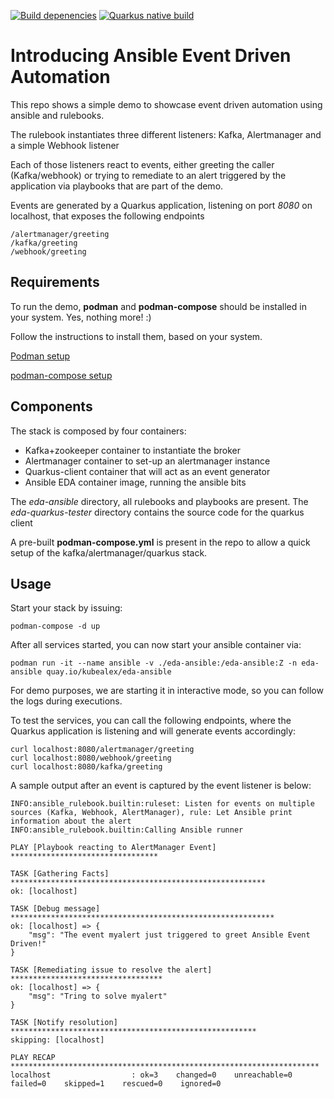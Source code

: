[![Build depenencies](https://github.com/kubealex/event-driven-automation/actions/workflows/stack-build.yml/badge.svg)](https://github.com/kubealex/event-driven-automation/actions/workflows/stack-build.yml)
[![Quarkus native build](https://github.com/kubealex/event-driven-automation/actions/workflows/native-build.yml/badge.svg)](https://github.com/kubealex/event-driven-automation/actions/workflows/native-build.yml)

# Introducing Ansible Event Driven Automation

This repo shows a simple demo to showcase event driven automation using ansible and rulebooks.

The rulebook instantiates three different listeners: Kafka, Alertmanager and a simple Webhook listener

Each of those listeners react to events, either greeting the caller (Kafka/webhook) or trying to remediate to an alert triggered by the application via playbooks that are part of the demo.

Events are generated by a Quarkus application, listening on port *8080* on localhost, that exposes the following endpoints

    /alertmanager/greeting
    /kafka/greeting
    /webhook/greeting

## Requirements

To run the demo, **podman** and **podman-compose** should be installed in your system. Yes, nothing more! :)

Follow the instructions to install them, based on your system.

[Podman setup](https://podman.io/getting-started/installation)

[podman-compose setup](https://github.com/containers/podman-compose)

## Components

The stack is composed by four containers:

- Kafka+zookeeper container to instantiate the broker
- Alertmanager container to set-up an alertmanager instance
- Quarkus-client container that will act as an event generator
- Ansible EDA container image, running the ansible bits

The *eda-ansible* directory, all rulebooks and playbooks are present.
The *eda-quarkus-tester* directory contains the source code for the quarkus client

A pre-built **podman-compose.yml** is present in the repo to allow a quick setup of the kafka/alertmanager/quarkus stack.

## Usage

Start your stack by issuing:

    podman-compose -d up

After all services started, you can now start your ansible container via:

    podman run -it --name ansible -v ./eda-ansible:/eda-ansible:Z -n eda-ansible quay.io/kubealex/eda-ansible

For demo purposes, we are starting it in interactive mode, so you can follow the logs during executions.

To test the services, you can call the following endpoints, where the Quarkus application is listening and will generate events accordingly:

    curl localhost:8080/alertmanager/greeting
    curl localhost:8080/webhook/greeting
    curl localhost:8080/kafka/greeting

A sample output after an event is captured by the event listener is below:

    INFO:ansible_rulebook.builtin:ruleset: Listen for events on multiple sources (Kafka, Webhook, AlertManager), rule: Let Ansible print information about the alert
    INFO:ansible_rulebook.builtin:Calling Ansible runner

    PLAY [Playbook reacting to AlertManager Event] *********************************

    TASK [Gathering Facts] *********************************************************
    ok: [localhost]

    TASK [Debug message] ***********************************************************
    ok: [localhost] => {
        "msg": "The event myalert just triggered to greet Ansible Event Driven!"
    }

    TASK [Remediating issue to resolve the alert] **********************************
    ok: [localhost] => {
        "msg": "Tring to solve myalert"
    }

    TASK [Notify resolution] *******************************************************
    skipping: [localhost]

    PLAY RECAP *********************************************************************
    localhost                  : ok=3    changed=0    unreachable=0    failed=0    skipped=1    rescued=0    ignored=0
